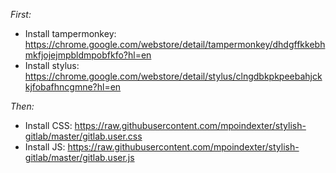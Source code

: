 *First:*
 - Install tampermonkey:  https://chrome.google.com/webstore/detail/tampermonkey/dhdgffkkebhmkfjojejmpbldmpobfkfo?hl=en
 - Install stylus: https://chrome.google.com/webstore/detail/stylus/clngdbkpkpeebahjckkjfobafhncgmne?hl=en
 
*Then:*
 - Install CSS: https://raw.githubusercontent.com/mpoindexter/stylish-gitlab/master/gitlab.user.css
 - Install JS: https://raw.githubusercontent.com/mpoindexter/stylish-gitlab/master/gitlab.user.js
